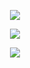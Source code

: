 
  
  <p align="center" >
  <img  src="https://github-readme-stats.vercel.app/api?username=anticuchito&count_private=true&bg_color=1e1e2e&text_color=cdd6f4&icon_color=cba6f7&title_color=94e2d5"/>
</p>
<p align="center" >
  <img src="https://github-readme-stats.vercel.app/api/wakatime?username=anticuchito/&bg_color=1e1e2e&text_color=cdd6f4&icon_color=cba6f7&title_color=94e2d5"/>
</p>
  <p align="center" >
  <img src="https://github-readme-stats.vercel.app/api/top-langs/?username=anticuchito&bg_color=1e1e2e&text_color=cdd6f4&icon_color=cba6f7&title_color=94e2d5"/>
</p>


